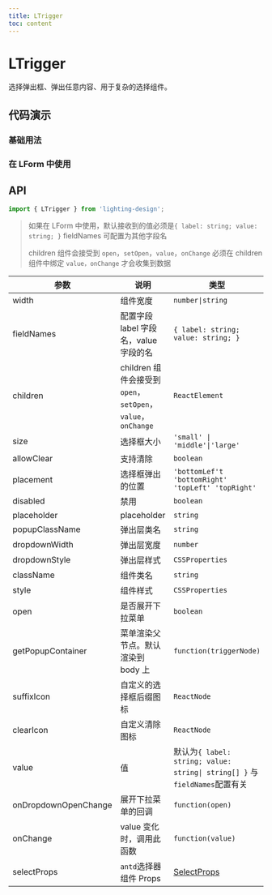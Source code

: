 ```yaml
---
title: LTrigger
toc: content
---
```


# LTrigger

选择弹出框、弹出任意内容、用于复杂的选择组件。

## 代码演示

### 基础用法

<code src='./demos/Demo1.tsx' ></code>

### 在 LForm 中使用

<!-- <code src='./demos/Demo2.tsx' ></code> -->

## API

```ts
import { LTrigger } from 'lighting-design';
```

> 如果在 LForm 中使用，默认接收到的值必须是`{ label: string; value: string; }` fieldNames 可配置为其他字段名
>
> children 组件会接受到 `open`，`setOpen`，`value`，`onChange` 必须在 children 组件中绑定 `value，onChange` 才会收集到数据

| 参数                 | 说明                                                         | 类型                                                                       | 默认值                               |
| -------------------- | ------------------------------------------------------------ | -------------------------------------------------------------------------- | ------------------------------------ |
| width                | 组件宽度                                                     | `number\|string`                                                           | `250`                                |
| fieldNames           | 配置字段 label 字段名，value 字段的名                        | `{ label: string; value: string; }`                                        | `{ label: 'label',value: 'value' } ` |
| children             | children 组件会接受到 `open`，`setOpen`，`value`，`onChange` | `ReactElement`                                                             | `-`                                  |
| size                 | 选择框大小                                                   | `'small' \| 'middle'\|'large'`                                             | `'middle'`                           |
| allowClear           | 支持清除                                                     | `boolean`                                                                  | `true`                               |
| placement            | 选择框弹出的位置                                             | `'bottomLef't 'bottomRight' 'topLeft' 'topRight'`                          | `'bottomLeft'`                       |
| disabled             | 禁用                                                         | `boolean`                                                                  | `false`                              |
| placeholder          | placeholder                                                  | `string`                                                                   | `'请选择'`                           |
| popupClassName       | 弹出层类名                                                   | `string`                                                                   | `-`                                  |
| dropdownWidth        | 弹出层宽度                                                   | `number`                                                                   | `500`                                |
| dropdownStyle        | 弹出层样式                                                   | `CSSProperties`                                                            | `-`                                  |
| className            | 组件类名                                                     | `string`                                                                   | `-`                                  |
| style                | 组件样式                                                     | `CSSProperties`                                                            | `-`                                  |
| open                 | 是否展开下拉菜单                                             | `boolean`                                                                  | `-`                                  |
| getPopupContainer    | 菜单渲染父节点。默认渲染到 body 上                           | `function(triggerNode)`                                                    | `() => document.body `               |
| suffixIcon           | 自定义的选择框后缀图标                                       | `ReactNode`                                                                | `-`                                  |
| clearIcon            | 自定义清除图标                                               | `ReactNode`                                                                | `-`                                  |
| value                | 值                                                           | 默认为`{ label: string; value: string\| string[] }` 与`fieldNames`配置有关 | `-`                                  |
| onDropdownOpenChange | 展开下拉菜单的回调                                           | `function(open) `                                                          | `-`                                  |
| onChange             | value 变化时，调用此函数                                     | `function(value) `                                                         | `-`                                  |
| selectProps          | `antd`选择器组件 Props                                       | [SelectProps](https://ant.design/components/select-cn#api)                 | `-`                                  |

